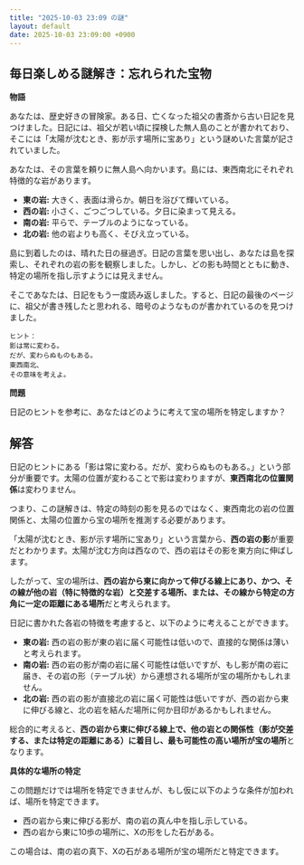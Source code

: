 ```yaml
---
title: "2025-10-03 23:09 の謎"
layout: default
date: 2025-10-03 23:09:00 +0900
---
```

## 毎日楽しめる謎解き：忘れられた宝物

**物語**

あなたは、歴史好きの冒険家。ある日、亡くなった祖父の書斎から古い日記を見つけました。日記には、祖父が若い頃に探検した無人島のことが書かれており、そこには「太陽が沈むとき、影が示す場所に宝あり」という謎めいた言葉が記されていました。

あなたは、その言葉を頼りに無人島へ向かいます。島には、東西南北にそれぞれ特徴的な岩があります。

*   **東の岩:** 大きく、表面は滑らか。朝日を浴びて輝いている。
*   **西の岩:** 小さく、ごつごつしている。夕日に染まって見える。
*   **南の岩:** 平らで、テーブルのようになっている。
*   **北の岩:** 他の岩よりも高く、そびえ立っている。

島に到着したのは、晴れた日の昼過ぎ。日記の言葉を思い出し、あなたは島を探索し、それぞれの岩の影を観察しました。しかし、どの影も時間とともに動き、特定の場所を指し示すようには見えません。

そこであなたは、日記をもう一度読み返しました。すると、日記の最後のページに、祖父が書き残したと思われる、暗号のようなものが書かれているのを見つけました。

```
ヒント：
影は常に変わる。
だが、変わらぬものもある。
東西南北、
その意味を考えよ。
```

**問題**

日記のヒントを参考に、あなたはどのように考えて宝の場所を特定しますか？

## 解答

日記のヒントにある「影は常に変わる。だが、変わらぬものもある。」という部分が重要です。太陽の位置が変わることで影は変わりますが、**東西南北の位置関係**は変わりません。

つまり、この謎解きは、特定の時刻の影を見るのではなく、東西南北の岩の位置関係と、太陽の位置から宝の場所を推測する必要があります。

「太陽が沈むとき、影が示す場所に宝あり」という言葉から、**西の岩の影**が重要だとわかります。太陽が沈む方向は西なので、西の岩はその影を東方向に伸ばします。

したがって、宝の場所は、**西の岩から東に向かって伸びる線上にあり、かつ、その線が他の岩（特に特徴的な岩）と交差する場所、または、その線から特定の方角に一定の距離にある場所**だと考えられます。

日記に書かれた各岩の特徴を考慮すると、以下のように考えることができます。

*   **東の岩:** 西の岩の影が東の岩に届く可能性は低いので、直接的な関係は薄いと考えられます。
*   **南の岩:** 西の岩の影が南の岩に届く可能性は低いですが、もし影が南の岩に届き、その岩の形（テーブル状）から連想される場所が宝の場所かもしれません。
*   **北の岩:** 西の岩の影が直接北の岩に届く可能性は低いですが、西の岩から東に伸びる線と、北の岩を結んだ場所に何か目印があるかもしれません。

総合的に考えると、**西の岩から東に伸びる線上で、他の岩との関係性（影が交差する、または特定の距離にある）に着目し、最も可能性の高い場所が宝の場所**となります。

**具体的な場所の特定**

この問題だけでは場所を特定できませんが、もし仮に以下のような条件が加われば、場所を特定できます。

*   西の岩から東に伸びる影が、南の岩の真ん中を指し示している。
*   西の岩から東に10歩の場所に、Xの形をした石がある。

この場合は、南の岩の真下、Xの石がある場所が宝の場所だと特定できます。
